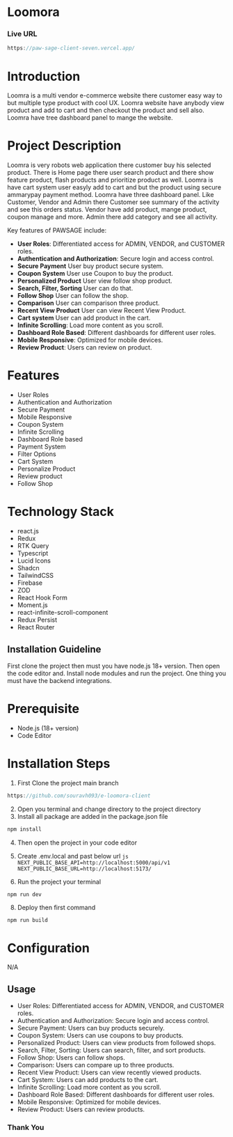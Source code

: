 # Loomora

### Live URL
```js
https://paw-sage-client-seven.vercel.app/
```

# Introduction

Loomra is a multi vendor e-commerce website there customer easy way to but multiple type product with cool UX. Loomra website have anybody view product and add to cart and then checkout the product and sell also. Loomra have tree dashboard panel to mange the website. 

# Project Description

Loomra is very robots web application there customer buy his selected product. There is Home page there user search product and there show feature product, flash products and prioritize product as well. Loomra is have cart system user easyly add to cart and but the product using secure ammarypay payment method. Loomra have three dashboard panel. Like Customer, Vendor and Admin there Customer see summary of the activity and see this orders status. Vendor have add product, mange product, coupon manage and more. Admin there add category and see all activity.

Key features of PAWSAGE include:

- **User Roles**: Differentiated access for ADMIN, VENDOR, and CUSTOMER roles.
- **Authentication and Authorization**: Secure login and access control.
- **Secure Payment** User buy product secure system.
- **Coupon System** User use Coupon to buy the product.
- **Personalized Product** User view follow shop product.
- **Search, Filter, Sorting** User can do that.
- **Follow Shop** User can follow the shop.
- **Comparison** User can comparison three product.
- **Recent View Product** User can view Recent View Product.
- **Cart system** User can add product in the cart.
- **Infinite Scrolling**: Load more content as you scroll.
- **Dashboard Role Based**: Different dashboards for different user roles.
- **Mobile Responsive**: Optimized for mobile devices.
- **Review Product**: Users can review on product.

# Features
- User Roles
- Authentication and Authorization
- Secure Payment
- Mobile Responsive
- Coupon System
- Infinite Scrolling
- Dashboard Role based
- Payment System
- Filter Options
- Cart System
- Personalize Product
- Review product
- Follow Shop 

# Technology Stack

- react.js
- Redux
- RTK Query
- Typescript
- Lucid Icons
- Shadcn
- TailwindCSS
- Firebase
- ZOD
- React Hook Form
- Moment.js
- react-infinite-scroll-component
- Redux Persist
- React Router

## Installation Guideline

First clone the project then must you have node.js 18+ version. Then open the code editor and. Install node modules and run the project. One thing you must have the backend integrations.

# Prerequisite

- Node.js (18+ version)
- Code Editor

# Installation Steps

1. First Clone the project main branch

```js
https://github.com/souravh093/e-loomora-client
```

2. Open you terminal and change directory to the project directory
3. Install all package are added in the package.json file

```js
npm install
```

4. Then open the project in your code editor
5. Create .env.local and past below url
``js
NEXT_PUBLIC_BASE_API=http://localhost:5000/api/v1
NEXT_PUBLIC_BASE_URL=http://localhost:5173/
``

7. Run the project your terminal

```js
npm run dev
```

8. Deploy then first command

```
npm run build
```

# Configuration

N/A

## Usage

* User Roles: Differentiated access for ADMIN, VENDOR, and CUSTOMER roles.
* Authentication and Authorization: Secure login and access control.
* Secure Payment: Users can buy products securely.
* Coupon System: Users can use coupons to buy products.
* Personalized Product: Users can view products from followed shops.
* Search, Filter, Sorting: Users can search, filter, and sort products.
* Follow Shop: Users can follow shops.
* Comparison: Users can compare up to three products.
* Recent View Product: Users can view recently viewed products.
* Cart System: Users can add products to the cart.
* Infinite Scrolling: Load more content as you scroll.
* Dashboard Role Based: Different dashboards for different user roles.
* Mobile Responsive: Optimized for mobile devices.
* Review Product: Users can review products.

### Thank You
